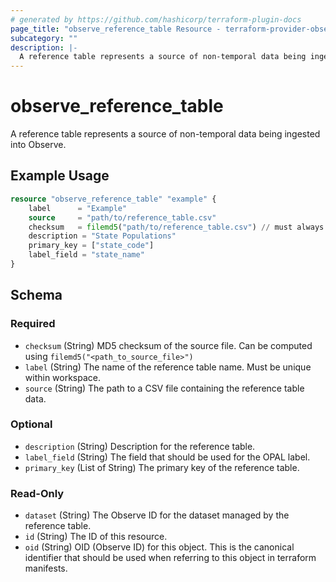 ```yaml
---
# generated by https://github.com/hashicorp/terraform-plugin-docs
page_title: "observe_reference_table Resource - terraform-provider-observe"
subcategory: ""
description: |-
  A reference table represents a source of non-temporal data being ingested into Observe.
---
```

# observe_reference_table

A reference table represents a source of non-temporal data being ingested into Observe.
## Example Usage
```terraform
resource "observe_reference_table" "example" {
    label      = "Example"
    source     = "path/to/reference_table.csv"
    checksum   = filemd5("path/to/reference_table.csv") // must always be filemd5(source)
    description = "State Populations"
    primary_key = ["state_code"]
    label_field = "state_name"
}
```
<!-- schema generated by tfplugindocs -->
## Schema

### Required

- `checksum` (String) MD5 checksum of the source file. Can be computed using `filemd5("<path_to_source_file>")`
- `label` (String) The name of the reference table name. Must be unique within workspace.
- `source` (String) The path to a CSV file containing the reference table data.

### Optional

- `description` (String) Description for the reference table.
- `label_field` (String) The field that should be used for the OPAL label.
- `primary_key` (List of String) The primary key of the reference table.

### Read-Only

- `dataset` (String) The Observe ID for the dataset managed by the reference table.
- `id` (String) The ID of this resource.
- `oid` (String) OID (Observe ID) for this object. This is the canonical identifier that
should be used when referring to this object in terraform manifests.


